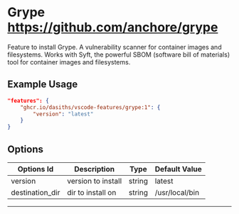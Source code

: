 
# Grype https://github.com/anchore/grype

Feature to install Grype. A vulnerability scanner for container images and filesystems. Works with Syft, the powerful SBOM (software bill of materials) tool for container images and filesystems.

## Example Usage

```json
"features": {
    "ghcr.io/dasiths/vscode-features/grype:1": {
        "version": "latest"
    }
}
```

## Options

| Options Id | Description | Type | Default Value |
|-----|-----|-----|-----|
| version | version to install | string | latest |
| destination_dir | dir to install on | string | /usr/local/bin |


---
